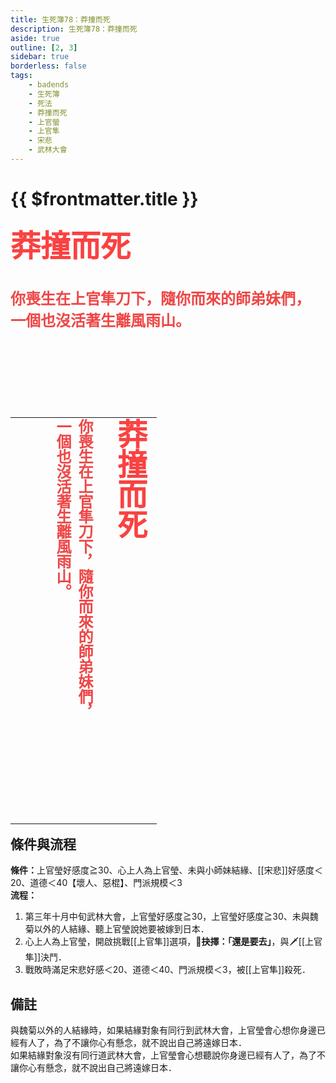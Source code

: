 ```yaml
---
title: 生死簿78：莽撞而死
description: 生死簿78：莽撞而死
aside: true
outline: [2, 3]
sidebar: true
borderless: false
tags:
    - badends
    - 生死簿
    - 死法
    - 莽撞而死
    - 上官螢
    - 上官隼
    - 宋悲
    - 武林大會
---
```


# {{ $frontmatter.title }}



<font size="7" color="#f94241"><strong>莽撞而死</strong></font><br>
<br>
<br>
<font size="5" color="#ef4747">
<strong>
你喪生在上官隼刀下，隨你而來的師弟妹們，<br>
一個也沒活著生離風雨山。<br>
<br>
<br>
</strong>
</font>
<br>
<br>
<br>
<table align=left vertical-align=top>
    <tr>
        <td style="height:650px; vertical-align: top;">
          <span style="writing-mode: tb-rl; webkit-writing-mode: vertical-rl; writing-mode: vertical-rl;">
            <font size="7" color="#f94241"><strong>莽撞而死</strong></font>
            <br>
            <br>
            <font size="5" color="#ef4747">
            <strong>
            你喪生在上官隼刀下，隨你而來的師弟妹們，<br>
            一個也沒活著生離風雨山。<br>
            <br>
            <br>
            </strong>
            </font>
          </span>
        </td>
    </tr>
</table>

## 條件與流程

<b>條件：</b><Girl4Icon>上官瑩</Girl4Icon>好感度≧30、心上人為<Girl4Icon>上官瑩</Girl4Icon>、未與<Girl0Icon>小師妹</Girl0Icon>結緣、[[宋悲]]好感度＜20、道德＜40【壞人、惡棍】、門派規模＜3<br>
<b>流程：</b><br>
1. 第三年十月中旬武林大會，<Girl4Icon>上官瑩</Girl4Icon>好感度≧30，<Girl4Icon>上官瑩</Girl4Icon>好感度≧30、未與<Girl7Icon>魏菊</Girl7Icon>以外的人結緣、聽<Girl4Icon>上官瑩</Girl4Icon>說她要被嫁到日本．
2. 心上人為<Girl4Icon>上官瑩</Girl4Icon>，開啟挑戰[[上官隼]]選項，**📖抉擇：「還是要去」**，與🗡️[[上官隼]]決鬥．
3. 戰敗時滿足宋悲好感＜20、道德＜40、門派規模＜3，被[[上官隼]]殺死．

## 備註
與<Girl7Icon>魏菊</Girl7Icon>以外的人結緣時，如果結緣對象有同行到武林大會，<Girl4Icon>上官瑩</Girl4Icon>會心想你身邊已經有人了，為了不讓你心有懸念，就不說出自己將遠嫁日本．<br>
如果結緣對象沒有同行道武林大會，<Girl4Icon>上官瑩</Girl4Icon>會心想聽說你身邊已經有人了，為了不讓你心有懸念，就不說出自己將遠嫁日本．
